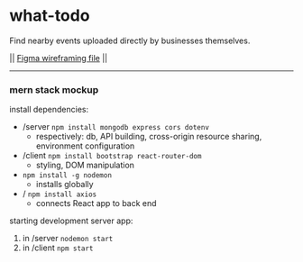 # what-todo
Find nearby events uploaded directly by businesses themselves.

|| [Figma wireframing file](https://www.figma.com/file/Fsz68C7pWMhEvSfY9k3FH5/what-todo?node-id=0%3A1) ||

***

### mern stack mockup
install dependencies: 
* /server `npm install mongodb express cors dotenv` 
    - respectively: db, API building, cross-origin resource sharing, environment configuration    
* /client `npm install bootstrap react-router-dom` 
    - styling, DOM manipulation
* `npm install -g nodemon`  
    - installs globally
* / `npm install axios` 
    - connects React app to back end

starting development server app: 
1. in /server `nodemon start`  
2. in /client `npm start`
